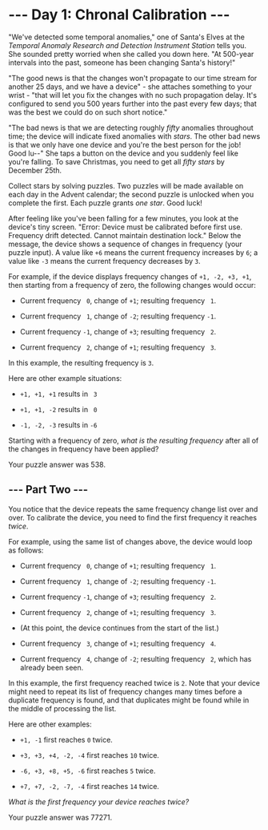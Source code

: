 # --- Day 1: Chronal Calibration ---

"We've detected some temporal anomalies," one of Santa's Elves at the *Temporal Anomaly Research and Detection Instrument Station* tells you. She sounded pretty worried when she called you down here. "At 500-year intervals into the past, someone has been changing Santa's history!"

"The good news is that the changes won't propagate to our time stream for another 25 days, and we have a device" - she attaches something to your wrist - "that will let you fix the changes with no such propagation delay. It's configured to send you 500 years further into the past every few days; that was the best we could do on such short notice."

"The bad news is that we are detecting roughly *fifty* anomalies throughout time; the device will indicate fixed anomalies with *stars*. The other bad news is that we only have one device and you're the best person for the job! Good lu--" She taps a button on the device and you suddenly feel like you're falling. To save Christmas, you need to get all *fifty stars* by December 25th.

Collect stars by solving puzzles.  Two puzzles will be made available on each day in the Advent calendar; the second puzzle is unlocked when you complete the first.  Each puzzle grants *one star*. Good luck!

After feeling like you've been falling for a few minutes, you look at the device's tiny screen. "Error: Device must be calibrated before first use. Frequency drift detected. Cannot maintain destination lock." Below the message, the device shows a sequence of changes in frequency (your puzzle input). A value like `+6` means the current frequency increases by `6`; a value like `-3` means the current frequency decreases by `3`.

For example, if the device displays frequency changes of `+1, -2, +3, +1`, then starting from a frequency of zero, the following changes would occur:


 - Current frequency ` 0`, change of `+1`; resulting frequency ` 1`.

 - Current frequency ` 1`, change of `-2`; resulting frequency `-1`.

 - Current frequency `-1`, change of `+3`; resulting frequency ` 2`.

 - Current frequency ` 2`, change of `+1`; resulting frequency ` 3`.


In this example, the resulting frequency is `3`.

Here are other example situations:


 - `+1, +1, +1` results in ` 3`

 - `+1, +1, -2` results in ` 0`

 - `-1, -2, -3` results in `-6`


Starting with a frequency of zero, *what is the resulting frequency* after all of the changes in frequency have been applied?


Your puzzle answer was 538.

## --- Part Two ---

You notice that the device repeats the same frequency change list over and over. To calibrate the device, you need to find the first frequency it reaches *twice*.

For example, using the same list of changes above, the device would loop as follows:


 - Current frequency ` 0`, change of `+1`; resulting frequency ` 1`.

 - Current frequency ` 1`, change of `-2`; resulting frequency `-1`.

 - Current frequency `-1`, change of `+3`; resulting frequency ` 2`.

 - Current frequency ` 2`, change of `+1`; resulting frequency ` 3`.

 - (At this point, the device continues from the start of the list.)

 - Current frequency ` 3`, change of `+1`; resulting frequency ` 4`.

 - Current frequency ` 4`, change of `-2`; resulting frequency ` 2`, which has already been seen.


In this example, the first frequency reached twice is `2`. Note that your device might need to repeat its list of frequency changes many times before a duplicate frequency is found, and that duplicates might be found while in the middle of processing the list.

Here are other examples:


 - `+1, -1` first reaches `0` twice.

 - `+3, +3, +4, -2, -4` first reaches `10` twice.

 - `-6, +3, +8, +5, -6` first reaches `5` twice.

 - `+7, +7, -2, -7, -4` first reaches `14` twice.


*What is the first frequency your device reaches twice?*


Your puzzle answer was 77271.

